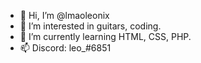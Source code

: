 - 👋 Hi, I’m @lmaoleonix
- 👀 I’m interested in guitars, coding.
- 🌱 I’m currently learning HTML, CSS, PHP.
- 📫 Discord: leo_#6851

<!---
lmaoleonix/lmaoleonix is a ✨ special ✨ repository because its `README.md` (this file) appears on your GitHub profile.
You can click the Preview link to take a look at your changes.
--->

